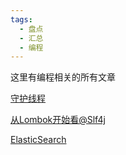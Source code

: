 ```yaml
---
tags:
  - 盘点
  - 汇总
  - 编程
---
```

这里有编程相关的所有文章

[守护线程](多线程/守护线程)

[从Lombok开始看@Slf4j](框架学习/从Lombok开始看@Slf4j)

[ElasticSearch](搜索引擎/ElasticSearch)